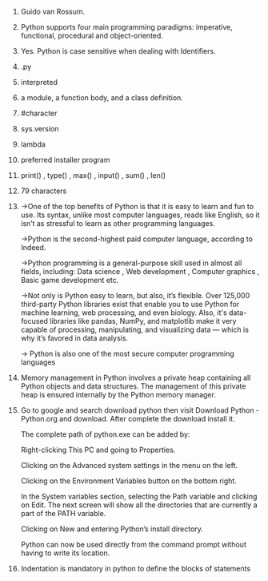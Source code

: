 1. Guido van Rossum.

2. Python supports four main programming paradigms: imperative, functional, procedural and object-oriented.

3. Yes. Python is case sensitive when dealing with Identifiers.

4. .py

5. interpreted

6. a module, a function body, and a class definition.

7. #character

8. sys.version

9. lambda

10. preferred installer program

11. print() , type() , max() , input() , sum() , len()

12. 79 characters

13. 
    ->One of the top benefits of Python is that it is easy to learn and fun to use. Its syntax, unlike most computer      languages, reads like English, so it isn’t as stressful to learn as other programming languages.

    ->Python is the second-highest paid computer language, according to Indeed.

    ->Python programming is a general-purpose skill used in almost all fields, including: Data science , Web development , Computer graphics , Basic game development etc.

    ->Not only is Python easy to learn, but also, it’s flexible. Over 125,000 third-party Python libraries exist that enable you to use Python for machine learning, web processing, and even biology. Also, it's data-focused libraries like pandas, NumPy, and matplotlib make it very capable of processing, manipulating, and visualizing data — which is why it’s favored in data analysis.

    -> Python is also one of the most secure computer programming languages


14. Memory management in Python involves a private heap containing all Python objects and data structures. The management of this private heap is ensured internally by the Python memory manager.

15. Go to google and search download python then visit Download Python - Python.org and download. After complete the download install it.
    
    The complete path of python.exe can be added by:

    Right-clicking This PC and going to Properties.

    Clicking on the Advanced system settings in the menu on the left.

    Clicking on the Environment Variables button o​n the bottom right.

    In the System variables section, selecting the Path variable and clicking on Edit. The next screen will show all the directories that are currently a part of the PATH variable.

    Clicking on New and entering Python’s install directory.
    
    Python can now be used directly from the command prompt without having to write its location.

16. Indentation is mandatory in python to define the blocks of statements


```python

```
